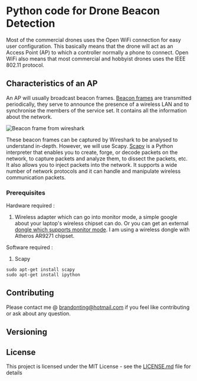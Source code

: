 # Python code for Drone Beacon Detection

Most of the commercial drones uses the Open WiFi connection for easy user configuration. This basically means that the drone will act as an Access Point (AP) to which a controller normally a phone to connect. Open WiFi also means that most commercial and hobbyist drones uses the IEEE 802.11 protocol. 

## Characteristics of an AP

An AP will usually broadcast beacon frames. [Beacon frames] are transmitted periodically, they serve to announce the presence of a wireless LAN and to synchronise the members of the service set. It contains all the information about the network.

![Beacon frame from wireshark](https://3.bp.blogspot.com/-FKoOO4JgZPg/Tx2twnX4B9I/AAAAAAAAADU/pOI4zC1fTw4/s1600/wireshark-beacon-frame.png)

These beacon frames can be captured by Wireshark to be analysed to understand in-depth. However, we will use Scapy. [Scapy] is a Python interpreter that enables you to create, forge, or decode packets on the network, to capture packets and analyze them, to dissect the packets, etc. It also allows you to inject packets into the network. It supports a wide number of network protocols and it can handle and manipulate wireless communication packets.


### Prerequisites

Hardware required :
1. Wireless adapter which can go into monitor mode, a simple google about your laptop's wireless chipset can do. Or you can get an external [dongle which supports monitor mode]. I am using a wireless dongle with Atheros AR9271 chipset.

Software required :
1. Scapy

```
sudo apt-get install scapy
sudo apt-get install ipython
```

## Contributing

Please contact me @ brandonting@hotmail.com if you feel like contributing or ask about any question.

## Versioning

## License

This project is licensed under the MIT License - see the [LICENSE.md](LICENSE.md) file for details

[Beacon frames]: https://en.wikipedia.org/wiki/Beacon_frame
[Scapy]: https://resources.infosecinstitute.com/what-is-scapy/#gref
[dongle which supports monitor mode]: https://www.wirelesshack.org/best-kali-linux-compatible-usb-adapter-dongles.html


